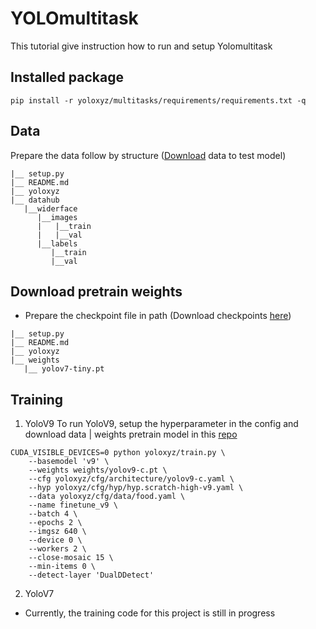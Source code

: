 # YOLOmultitask
This tutorial give instruction how to run and setup Yolomultitask

## Installed package
```
pip install -r yoloxyz/multitasks/requirements/requirements.txt -q
```

## Data
Prepare the data follow by structure ([Download](https://drive.google.com/drive/folders/1vjAJUxpThYOlOp4bSLDg6rFZyYd4ZsHc?usp=sharing) data to test model)
```
|__ setup.py
|__ README.md
|__ yoloxyz
|__ datahub
   |__widerface
      |__images
      |   |__train
      |   |__val
      |__labels
         |__train
         |__val
```

## Download pretrain weights
- Prepare the checkpoint file in path (Download checkpoints [here](https://github.com/WongKinYiu/yolov7/releases/download/v0.1/yolov7-tiny.pt))
```
|__ setup.py
|__ README.md
|__ yoloxyz
|__ weights
   |__ yolov7-tiny.pt 
```

## Training
1. YoloV9
To run YoloV9, setup the hyperparameter in the config and download data | weights pretrain model in this [repo](https://github.com/WongKinYiu/yolov9)

```
CUDA_VISIBLE_DEVICES=0 python yoloxyz/train.py \
    --basemodel 'v9' \
    --weights weights/yolov9-c.pt \
    --cfg yoloxyz/cfg/architecture/yolov9-c.yaml \
    --hyp yoloxyz/cfg/hyp/hyp.scratch-high-v9.yaml \
    --data yoloxyz/cfg/data/food.yaml \
    --name finetune_v9 \
    --batch 4 \
    --epochs 2 \
    --imgsz 640 \
    --device 0 \
    --workers 2 \
    --close-mosaic 15 \
    --min-items 0 \
    --detect-layer 'DualDDetect'
```

2. YoloV7
- Currently, the training code for this project is still in progress